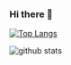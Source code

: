 ### Hi there 👋

[![Top Langs](https://github-readme-stats.vercel.app/api/top-langs/?username=anuraghazra&layout=compact)](https://github.com/anuraghazra/github-readme-stats)

![github stats](https://github-readme-stats.vercel.app/api?username=Shing-Ho&show_icons=true)
